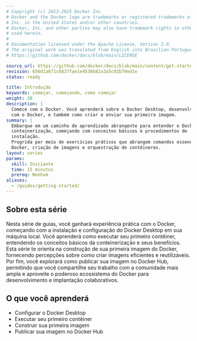 ```yaml
---
# Copyright (c) 2013-2025 Docker Inc.
# Docker and the Docker logo are trademarks or registered trademarks of Docker,
# Inc. in the United States and/or other countries.
# Docker, Inc. and other parties may also have trademark rights in other terms
# used herein.
#
# Documentation licensed under the Apache License, Version 2.0.
# The original work was translated from English into Brazilian Portuguese.
# https://github.com/docker/docs/blob/main/LICENSE

source_url: https://github.com/docker/docs/blob/main/content/get-started/introduction/_index.md
revision: 656d1a871c6837fae1e4538b82a3a5c01b70ed1e
status: ready

title: Introdução
keywords: começar, começando, como começar
weight: 30
description: |
  Comece com o Docker. Você aprenderá sobre o Docker Desktop, desenvolvimento
  com o Docker, e também como criar e enviar sua primeira imagem.
summary: |
  Embarque em um caminho de aprendizado abrangente para entender o Docker e a
  conteinerização, começando com conceitos básicos e procedimentos de
  instalação.
  Progrida por meio de exercícios práticos que abrangem comandos essenciais do
  Docker, criação de imagens e orquestração de contêineres.
layout: series
params:
  skill: Iniciante
  time: 15 minutos
  prereq: Nenhum
aliases:
  - /guides/getting-started/
---
```

## Sobre esta série

Nesta série de guias, você ganhará experiência prática com o Docker, começando
com a instalação e configuração do Docker Desktop em sua máquina local.
Você aprenderá como executar seu primeiro contêiner, entendendo os conceitos
básicos da conteinerização e seus benefícios.
Esta série te orienta na construção de sua primeira imagem do Docker, fornecendo
percepções sobre como criar imagens eficientes e reutilizáveis.
Por fim, você explorará como publicar sua imagem no Docker Hub, permitindo que
você compartilhe seu trabalho com a comunidade mais ampla e aproveite o poderoso
ecossistema do Docker para desenvolvimento e implantação colaborativos.

## O que você aprenderá

* Configurar o Docker Desktop
* Executar seu primeiro contêiner
* Construir sua primeira imagem
* Publicar sua imagem no Docker Hub
